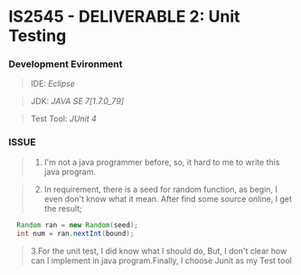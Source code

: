# IS2545 - DELIVERABLE 2: Unit Testing

### Development Evironment

>IDE: *Eclipse*

>JDK: *JAVA SE 7[1.7.0_79]*

>Test Tool: *JUnit 4*

### ISSUE
>1. I'm not a java programmer before, so, it hard to me to write this java program.

>2. In requirement, there is a seed for random function, as begin, I even don't know what it mean. After find some source online, I get the result;
```java
  Random ran = new Random(seed);
  int num = ran.nextInt(bound);
```

>3.For the unit test, I did know what I should do, But, I don't clear how can I implement in java program.Finally, I choose Junit as my Test tool
